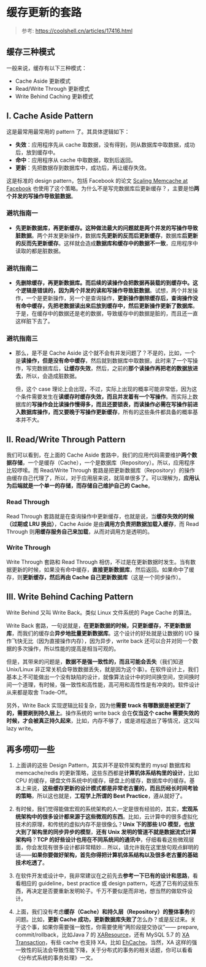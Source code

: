 # **缓存更新的套路**

> 参考: https://coolshell.cn/articles/17416.html

## **缓存三种模式**

一般来说，缓存有以下三种模式：

- Cache Aside 更新模式
- Read/Write Through 更新模式
- Write Behind Caching 更新模式

## **I. Cache Aside Pattern**

这是最常用最常用的 pattern 了。其具体逻辑如下：

- **失效**：应用程序先从 cache 取数据，没有得到，则从数据库中取数据，成功后，放到缓存中。
- **命中**：应用程序从 cache 中取数据，取到后返回。
- **更新**：先把数据存到数据库中，成功后，再让缓存失效。

这是标准的 design pattern，包括 Facebook 的论文 [Scaling Memcache at Facebook](https://www.usenix.org/system/files/conference/nsdi13/nsdi13-final170_update.pdf) 也使用了这个策略。为什么不是写完数据库后更新缓存？，主要是怕**两个并发的写操作导致脏数据**。

### **避坑指南一**

- **先更新数据库，再更新缓存。这种做法最大的问题就是两个并发的写操作导致脏数据**。两个并发更新操作，数据库**先更新的反而后更新缓存**，数据库**后更新的反而先更新缓存**。这样就会造成**数据库和缓存中的数据不一致**，应用程序中读取的都是脏数据。

### **避坑指南二**

- **先删除缓存，再更新数据库。而后续的读操作会把数据再装载的到缓存中。这个逻辑是错误的，因为两个并发的读和写操作导致脏数据**。试想，两个并发操作，一个是更新操作，另一个是查询操作，**更新操作删除缓存后，查询操作没有命中缓存，先把老数据读出来后放到缓存中，然后更新操作更新了数据库**。于是，在缓存中的数据还是老的数据，导致缓存中的数据是脏的，而且还一直这样脏下去了。

### **避坑指南三**

- 那么，是不是 Cache Aside 这个就不会有并发问题了？不是的，比如，一个是**读操作，但是没有命中缓存**，然后就到数据库中取数据，此时来了一个写操作，写完数据库后，**让缓存失效**，然后，之前的**那个读操作再把老的数据放进去**，所以，会造成脏数据。

    但，这个 case 理论上会出现，不过，实际上出现的概率可能非常低，因为这个条件需要发生在**读缓存时缓存失效，而且并发着有一个写操作**。而实际上数据库的**写操作会比读操作慢得多，而且还要锁表，而读操作必需在写操作前进入数据库操作，而又要晚于写操作更新缓存**，所有的这些条件都具备的概率基本并不大。

## **II. Read/Write Through Pattern**

我们可以看到，在上面的 Cache Aside 套路中，我们的应用代码需要维护**两个数据存储**，一个是缓存（Cache），一个是数据库（Repository）。所以，应用程序比较啰嗦。而 Read/Write Through 套路是把更新数据库（Repository）的操作由缓存自己代理了，所以，对于应用层来说，就简单很多了。可以理解为，**应用认为后端就是一个单一的存储，而存储自己维护自己的 Cache**。

### **Read Through**

Read Through 套路就是在查询操作中更新缓存，也就是说，当**缓存失效的时候（过期或 LRU 换出）**，Cache Aside 是由**调用方负责把数据加载入缓存**，而 Read Through 则**用缓存服务自己来加载**，从而对调用方是透明的。

### **Write Through**

Write Through 套路和 Read Through 相仿，不过是在更新数据时发生。当有数据更新的时候，如果没有命中缓存，**直接更新数据库**，然后返回。如果命中了缓存，则**更新缓存，然后再由 Cache 自己更新数据库**（这是一个同步操作）。

## **III. Write Behind Caching Pattern**

Write Behind 又叫 Write Back。类似 Linux 文件系统的 Page Cache 的算法。

Write Back 套路，一句说就是，**在更新数据的时候，只更新缓存，不更新数据库**，而我们的缓存会**异步地批量更新数据库**。这个设计的好处就是让数据的 I/O 操作飞快无比（因为直接操作内存），因为异步，write back 还可以合并对同一个数据的多次操作，所以性能的提高是相当可观的。

但是，其带来的问题是，**数据不是强一致性的，而且可能会丢失**（我们知道 Unix/Linux 非正常关机会导致数据丢失，就是因为这个事）。在软件设计上，我们基本上不可能做出一个没有缺陷的设计，就像算法设计中的时间换空间，空间换时间一个道理，有时候，强一致性和高性能，高可用和高性性是有冲突的。软件设计从来都是取舍 Trade-Off。

另外，Write Back 实现逻辑比较复杂，因为他**需要 track 有哪数据是被更新了的，需要刷到持久层上**。操作系统的 write back 会在**仅当这个 cache 需要失效的时候，才会被真正持久起来**，比如，内存不够了，或是进程退出了等情况，这又叫 lazy write。

## **再多唠叨一些**

1. 上面讲的这些 Design Pattern，其实并不是软件架构里的 mysql 数据库和 memcache/redis 的更新策略，这些东西都是**计算机体系结构里的设计**，比如 CPU 的缓存，硬盘文件系统中的缓存，硬盘上的缓存，数据库中的缓存。基本上来说，**这些缓存更新的设计模式都是非常老古董的，而且历经长时间考验的策略**，所以这也就是，**工程学上所谓的 Best Practice**，遵从就好了。

2. 有时候，我们觉得能做宏观的系统架构的人一定是很有经验的，其实，**宏观系统架构中的很多设计都来源于这些微观的东西**。比如，云计算中的很多虚拟化技术的原理，和传统的虚拟内存不是很像么？**Unix 下的那些 I/O 模型，也放大到了架构里的同步异步的模型**，**还有 Unix 发明的管道不就是数据流式计算架构吗**？**TCP 的好些设计也用在不同系统间的通讯中**，仔细看看这些微观层面，你会发现有很多设计都非常精妙... 所以，请允许我在这里放句观点鲜明的话——**如果你要做好架构，首先你得把计算机体系结构以及很多老古董的基础技术吃透了**。

3. 在软件开发或设计中，我非常建议在之前先去**参考一下已有的设计和思路**，看看相应的 guideline，best practice 或 design pattern，吃透了已有的这些东西，再决定是否要重新发明轮子。千万不要似是而非地，想当然的做软件设计。

4. 上面，我们没有考虑**缓存（Cache）和持久层（Repository）的整体事务**的问题。比如，**更新 Cache 成功，更新数据库失败了**怎么办？或是反过来。关于这个事，如果你需要强一致性，你需要使用“两阶段提交协议”—— prepare, commit/rollback，比如Java 7 的 [XAResource](https://docs.oracle.com/javaee/7/api/javax/transaction/xa/XAResource.html)，还有 MySQL 5.7 的 [XA Transaction](https://dev.mysql.com/doc/refman/5.7/en/xa.html)，有些 cache 也支持 XA，比如 [EhCache](http://www.ehcache.org/documentation/3.0/xa.html)。当然，XA 这样的强一致性的玩法会导致性能下降，关于分布式的事务的相关话题，你可以看看《分布式系统的事务处理》一文。